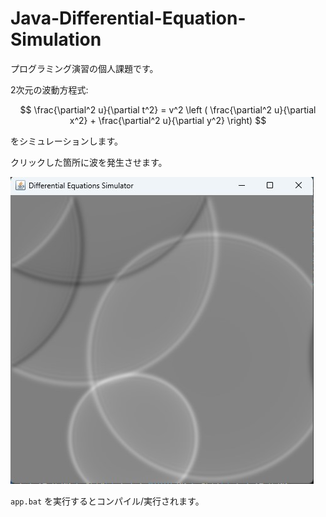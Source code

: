 # Java-Differential-Equation-Simulation

プログラミング演習の個人課題です。

2次元の波動方程式:

$$
\frac{\partial^2 u}{\partial t^2} = v^2 \left ( \frac{\partial^2 u}{\partial x^2} + \frac{\partial^2 u}{\partial y^2} \right)
$$

をシミュレーションします。

クリックした箇所に波を発生させます。

![sample](screenshot.jpg)   

`app.bat` を実行するとコンパイル/実行されます。